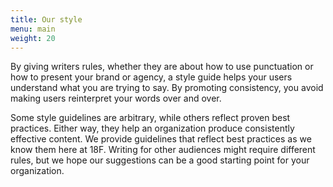```yaml
---
title: Our style
menu: main
weight: 20
---
```


By giving writers rules, whether they are about how to use punctuation or how to present your brand or agency, a style guide helps your users understand what you are trying to say. By promoting consistency, you avoid making users reinterpret your words over and over.

Some style guidelines are arbitrary, while others reflect proven best practices. Either way, they help an organization produce consistently effective content. We provide guidelines that reflect best practices as we know them here at 18F. Writing for other audiences might require different rules, but we hope our suggestions can be a good starting point for your organization.
